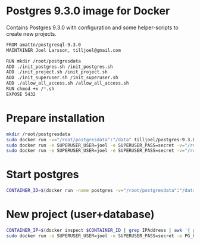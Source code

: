 # Postgres 9.3.0 image for Docker

Contains Postgres 9.3.0 with configuration and some helper-scripts to create
new projects.

```bash
FROM amattn/postgresql-9.3.0
MAINTAINER Joel Larsson, tilljoel@gmail.com

RUN mkdir /root/postgresdata
ADD ./init_postgres.sh /init_postgres.sh
ADD ./init_project.sh /init_project.sh
ADD ./init_superuser.sh /init_superuser.sh
ADD ./allow_all_access.sh /allow_all_access.sh
RUN chmod +x /*.sh
EXPOSE 5432
```

# Prepare installation

```bash
mkdir /root/postgresdata
sudo docker run -v="/root/postgresdata":"/data" tilljoel/postgres-9.3.0 /bin/bash -c ./init_postgres.sh
sudo docker run -e SUPERUSER_USER=joel -e SUPERUSER_PASS=secret -v="/root/postgresdata":"/data" tilljoel/postgres-9.3.0 /bin/bash -c ./init_superuser.sh
sudo docker run -e SUPERUSER_USER=joel -e SUPERUSER_PASS=secret -v="/root/postgresdata":"/data" tilljoel/postgres-9.3.0 /bin/bash -c ./allow_all_access.sh
```

# Start postgres

```bash
CONTAINER_ID=$(docker run -name postgres -v="/root/postgresdata":"/data" -d tilljoel/postgres-9.3.0 su postgres --command "/usr/lib/postgresql/9.3/bin/postgres -D /data/main -c config_file=/data/postgresql.conf")
```

# New project (user+database)


```bash
CONTAINER_IP=$(docker inspect $CONTAINER_ID | grep IPAddress | awk '{ print $2 }' | tr -d ',"')
sudo docker run -e SUPERUSER_USER=joel -e SUPERUSER_PASS=secret -e PG_USER=tilljoel -e PG_PASS=secret -e PG_DATABASE=tilljoeldb -e PG_HOST=CONTAINER_IP -e PG_PORT=5432 -v="/root/postgresdata":"/data" tilljoel/postgres-9.3.0 /bin/bash -c ./init_project.sh
```

